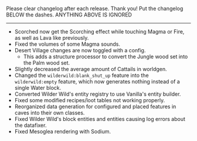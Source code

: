 Please clear changelog after each release.
Thank you!
Put the changelog BELOW the dashes. ANYTHING ABOVE IS IGNORED

-----------------
- Scorched now get the Scorching effect while touching Magma or Fire, as well as Lava like previously.
- Fixed the volumes of some Magma sounds.
- Desert Village changes are now toggled with a config.
  - This adds a structure processor to convert the Jungle wood set into the Palm wood set.
- Slightly decreased the average amount of Cattails in worldgen.
- Changed the `wilderwild:blank_shut_up` feature into the `wilderwild:empty` feature, which now generates nothing instead of a single Water block.
- Converted Wilder Wild's entity registry to use Vanilla's entity builder.
- Fixed some modified recipes/loot tables not working properly.
- Reorganized data generation for configured and placed features in caves into their own classes.
- Fixed Wilder Wild's block entities and entities causing log errors about the datafixer.
- Fixed Mesoglea rendering with Sodium.
